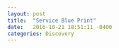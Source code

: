 ```yaml
---
layout: post
title:  "Service Blue Print"
date:   2016-10-21 18:51:11 -0400
categories: Discovery
---
```

